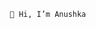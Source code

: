                                                👋 Hi, I’m Anushka
                 
<!---
Anushka2195/Anushka2195 is a ✨ special ✨ repository because its `README.md` (this file) appears on your GitHub profile.
You can click the Preview link to take a look at your changes.
--->
